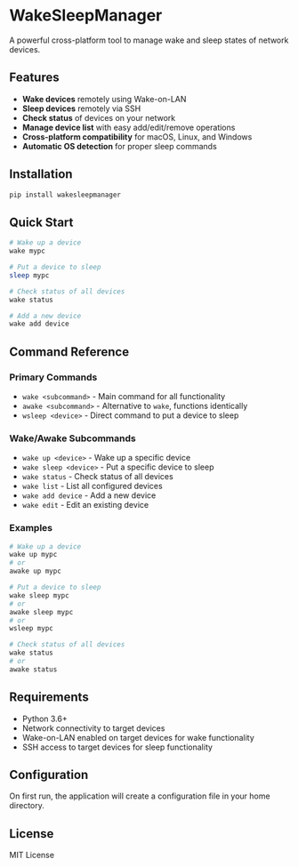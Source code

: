 # WakeSleepManager

A powerful cross-platform tool to manage wake and sleep states of network devices.

## Features

- **Wake devices** remotely using Wake-on-LAN
- **Sleep devices** remotely via SSH
- **Check status** of devices on your network
- **Manage device list** with easy add/edit/remove operations
- **Cross-platform compatibility** for macOS, Linux, and Windows
- **Automatic OS detection** for proper sleep commands

## Installation

```bash
pip install wakesleepmanager
```

## Quick Start

```bash
# Wake up a device
wake mypc

# Put a device to sleep
sleep mypc

# Check status of all devices
wake status

# Add a new device
wake add device
```

## Command Reference

### Primary Commands
- `wake <subcommand>` - Main command for all functionality
- `awake <subcommand>` - Alternative to `wake`, functions identically
- `wsleep <device>` - Direct command to put a device to sleep

### Wake/Awake Subcommands
- `wake up <device>` - Wake up a specific device
- `wake sleep <device>` - Put a specific device to sleep
- `wake status` - Check status of all devices
- `wake list` - List all configured devices
- `wake add device` - Add a new device
- `wake edit` - Edit an existing device

### Examples
```bash
# Wake up a device
wake up mypc
# or
awake up mypc

# Put a device to sleep
wake sleep mypc
# or
awake sleep mypc
# or
wsleep mypc

# Check status of all devices
wake status
# or
awake status
```

## Requirements

- Python 3.6+
- Network connectivity to target devices
- Wake-on-LAN enabled on target devices for wake functionality
- SSH access to target devices for sleep functionality

## Configuration

On first run, the application will create a configuration file in your home directory.

## License

MIT License